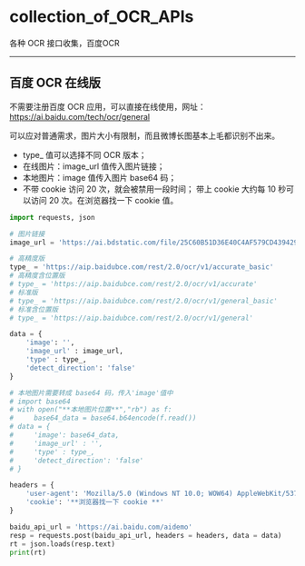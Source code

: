 # collection_of_OCR_APIs
各种 OCR 接口收集，百度OCR


---

## 百度 OCR 在线版

不需要注册百度 OCR 应用，可以直接在线使用，网址：https://ai.baidu.com/tech/ocr/general

可以应对普通需求，图片大小有限制，而且微博长图基本上毛都识别不出来。

- type_ 值可以选择不同 OCR 版本；
- 在线图片：image_url 值传入图片链接；
- 本地图片：image 值传入图片 base64 码；
- 不带 cookie 访问 20 次，就会被禁用一段时间；
带上 cookie 大约每 10 秒可以访问 20 次。在浏览器找一下 cookie 值。

```python
import requests, json

# 图片链接
image_url = 'https://ai.bdstatic.com/file/25C60B51D36E40C4AF579CD439429448'

# 高精度版
type_ = 'https://aip.baidubce.com/rest/2.0/ocr/v1/accurate_basic'
# 高精度含位置版
# type_ = 'https://aip.baidubce.com/rest/2.0/ocr/v1/accurate'
# 标准版
# type_ = 'https://aip.baidubce.com/rest/2.0/ocr/v1/general_basic'
# 标准含位置版
# type_ = 'https://aip.baidubce.com/rest/2.0/ocr/v1/general'

data = {
    'image': '',
    'image_url' : image_url,
    'type' : type_,
    'detect_direction': 'false'
}

# 本地图片需要转成 base64 码，传入'image'值中
# import base64
# with open("**本地图片位置**","rb") as f:
#     base64_data = base64.b64encode(f.read())
# data = {
#     'image': base64_data,
#     'image_url' : '',
#     'type' : type_,
#     'detect_direction': 'false'
# }

headers = {
    'user-agent': 'Mozilla/5.0 (Windows NT 10.0; WOW64) AppleWebKit/537.36 (KHTML, like Gecko) Chrome/86.0.4240.198 Safari/537.36',
    'cookie': '**浏览器找一下 cookie **'
}

baidu_api_url = 'https://ai.baidu.com/aidemo'
resp = requests.post(baidu_api_url, headers = headers, data = data)
rt = json.loads(resp.text)
print(rt)

```
